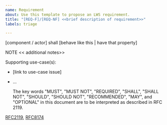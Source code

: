 ```yaml
---
name: Requirement
about: Use this template to propose an LWS requirement.
title: "[REQ-F]/[REQ-NF] <<brief description of requirement>>"
labels: triage

---
```


[component / actor] shall [behave like this | have that property]

NOTE
<< additional notes>>

Supporting use-case(s):
- [link to use-case issue]
- ...

  The key words "MUST", "MUST NOT", "REQUIRED", "SHALL", "SHALL
  NOT", "SHOULD", "SHOULD NOT", "RECOMMENDED",  "MAY", and
  "OPTIONAL" in this document are to be interpreted as described in
  RFC 2119.

[RFC2119](https://www.rfc-editor.org/rfc/rfc2119.txt), [RFC8174](https://www.rfc-editor.org/rfc/rfc8174.txt)

